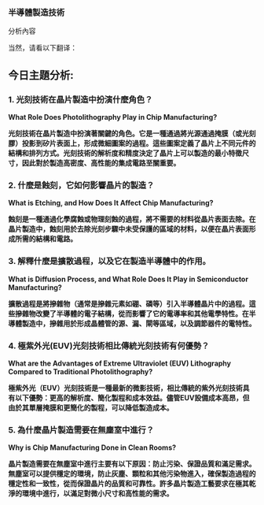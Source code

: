 ### 半導體製造技術

分析內容

当然，请看以下翻译：

## 今日主題分析:

### 1. **光刻技術在晶片製造中扮演什麼角色？**

**What Role Does Photolithography Play in Chip Manufacturing?**

**光刻技術在晶片製造中扮演著關鍵的角色。它是一種通過將光源通過掩膜（或光刻膠）投影到矽片表面上，形成微細圖案的過程。這些圖案定義了晶片上不同元件的結構和排列方式。光刻技術的解析度和精度決定了晶片上可以製造的最小特徵尺寸，因此對於製造高密度、高性能的集成電路至關重要。**

### 2. **什麼是蝕刻，它如何影響晶片的製造？**

**What is Etching, and How Does It Affect Chip Manufacturing?**

**蝕刻是一種通過化學腐蝕或物理刻蝕的過程，將不需要的材料從晶片表面去除。在晶片製造中，蝕刻用於去除光刻步驟中未受保護的區域的材料，以便在晶片表面形成所需的結構和電路。**

### 3. **解釋什麼是擴散過程，以及它在製造半導體中的作用。**

**What is Diffusion Process, and What Role Does It Play in Semiconductor Manufacturing?**

**擴散過程是將摻雜物（通常是摻雜元素如硼、磷等）引入半導體晶片中的過程。這些摻雜物改變了半導體的電子結構，從而影響了它的電導率和其他電學特性。在半導體製造中，摻雜用於形成晶體管的源、漏、閘等區域，以及調節器件的電特性。**

### 4. **極紫外光(EUV)光刻技術相比傳統光刻技術有何優勢？**

**What are the Advantages of Extreme Ultraviolet (EUV) Lithography Compared to Traditional Photolithography?**

**極紫外光（EUV）光刻技術是一種最新的微影技術，相比傳統的紫外光刻技術具有以下優勢：更高的解析度、簡化製程和成本效益。儘管EUV設備成本高昂，但由於其單層掩膜和更簡化的製程，可以降低製造成本。**

### 5. **為什麼晶片製造需要在無塵室中進行？**

**Why is Chip Manufacturing Done in Clean Rooms?**

**晶片製造需要在無塵室中進行主要有以下原因：防止污染、保證品質和滿足需求。無塵室可以提供穩定的環境，防止灰塵、顆粒和其他污染物進入，確保製造過程的穩定性和一致性，從而保證晶片的品質和可靠性。許多晶片製造工藝要求在極其乾淨的環境中進行，以滿足對微小尺寸和高性能的需求。**
